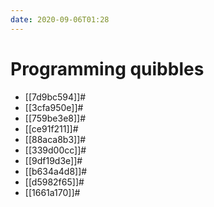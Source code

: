 ```yaml
---
date: 2020-09-06T01:28
---
```


# Programming quibbles

* [[7d9bc594]]#
* [[3cfa950e]]#
* [[759be3e8]]#
* [[ce91f211]]#
* [[88aca8b3]]#
* [[339d00cc]]#
* [[9df19d3e]]#
* [[b634a4d8]]#
* [[d5982f65]]#
* [[1661a170]]#
